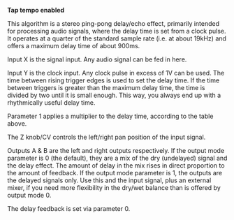 
**Tap tempo enabled**

This algorithm is a stereo ping-pong delay/echo effect, primarily intended for processing audio signals, where the delay
time is set from a clock pulse. It operates at a quarter of the standard sample rate (i.e. at about 19kHz) and offers a 
maximum delay time of about 900ms.

Input X is the signal input. Any audio signal can be fed in here.

Input Y is the clock input. Any clock pulse in excess of 1V can be used. The time between rising trigger edges is used
to set the delay time. If the time between triggers is greater than the maximum delay time, the time is divided by two
until it is small enough. This way, you always end up with a rhythmically useful delay time.

Parameter 1 applies a multiplier to the delay time, according to the table above.

The Z knob/CV controls the left/right pan position of the input signal.

Outputs A & B are the left and right outputs respectively. If the output mode parameter is 0 (the default), they are a
mix of the dry (undelayed) signal and the delay effect. The amount of delay in the mix rises in direct proportion to 
the amount of feedback. If the output mode parameter is 1, the outputs are the delayed signals only. Use this and the 
input signal, plus an external mixer, if you need more flexibility in the dry/wet balance than is offered by output mode 0.

The delay feedback is set via parameter 0.
